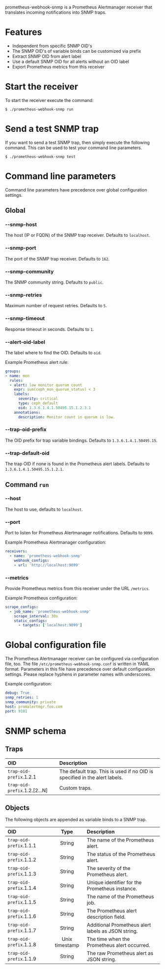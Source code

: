 prometheus-webhook-snmp is a Prometheus Alertmanager receiver that translates incoming notifications into SNMP traps.

# Features

- Independent from specific SNMP OID's
- The SNMP OID's of variable binds can be customized via prefix
- Extract SNMP OID from alert label
- Use a default SNMP OID for all alerts without an OID label
- Export Prometheus metrics from this receiver

# Start the receiver

To start the receiver execute the command:

    $ ./prometheus-webhook-snmp run

# Send a test SNMP trap

If you want to send a test SNMP trap, then simply execute the following command. This can be used to test your command line parameters.

    $ ./prometheus-webhook-snmp test

# Command line parameters
Command line parameters have precedence over global configuration settings.

## Global

### --snmp-host
The host (IP or FQDN) of the SNMP trap receiver. Defaults to ``localhost``.

### --snmp-port
The port of the SNMP trap receiver. Defaults to ``162``.

### --snmp-community
The SNMP community string. Defaults to ``public``.

### --snmp-retries
Maximum number of request retries. Defaults to ``5``.

### --snmp-timeout
Response timeout in seconds. Defaults to ``1``.

### --alert-oid-label
The label where to find the OID. Defaults to ``oid``.

Example Prometheus alert rule:

```yaml
groups:
- name: mon
  rules:
  - alert: low monitor quorum count
    expr: sum(ceph_mon_quorum_status) < 3
    labels:
      severity: critical
      type: ceph_default
      oid: 1.3.6.1.4.1.50495.15.1.2.3.1
    annotations:
      description: Monitor count in quorum is low.
```

### --trap-oid-prefix
The OID prefix for trap variable bindings. Defaults to ``1.3.6.1.4.1.50495.15``.

### --trap-default-oid
The trap OID if none is found in the Prometheus alert labels. Defaults to ``1.3.6.1.4.1.50495.15.1.2.1``.

## Command ``run``

### --host
The host to use, defaults to ``localhost``.

### --port
Port to listen for Prometheus Alertmanager notifications. Defaults to ``9099``.

Example Prometheus Alertmanager configuration:

```yaml
receivers:
  - name: 'prometheus-webhook-snmp'
    webhook_configs:
    - url: 'http://localhost:9099'
```

### --metrics
Provide Prometheus metrics from this receiver under the URL ``/metrics``.

Example Prometheus configuration:

```yaml
scrape_configs:
  - job_name: 'prometheus-webhook-snmp'
    scrape_interval: 30s
    static_configs:
      - targets: ['localhost:9099']
```

# Global configuration file
The Prometheus Alertmanager receiver can be configured via configuration file, too. The file ``/etc/prometheus-webhook-snmp.conf`` is written in YAML format. Parameters in this file have precedence over default configuration settings. Please replace hyphens in parameter names with underscores.

Example configuration:

```yaml
debug: True
snmp_retries: 1
snmp_community: private
host: promalertmgr.foo.com
port: 9101
```

# SNMP schema

## Traps

| OID | Description |
| :--- | :--- |
| ``trap-oid-prefix``.1.2.1 | The default trap. This is used if no OID is specified in the alert labels. |
| ``trap-oid-prefix``.1.2.[2...N] | Custom traps. |

## Objects

The following objects are appended as variable binds to a SNMP trap.

| OID | Type | Description |
| :--- | :---: | :--- |
| ``trap-oid-prefix``.1.1.1 | String | The name of the Prometheus alert. |
| ``trap-oid-prefix``.1.1.2 | String | The status of the Prometheus alert. |
| ``trap-oid-prefix``.1.1.3 | String | The severity of the Prometheus alert. |
| ``trap-oid-prefix``.1.1.4 | String | Unique identifier for the Prometheus instance. |
| ``trap-oid-prefix``.1.1.5 | String | The name of the Prometheus job. |
| ``trap-oid-prefix``.1.1.6 | String | The Prometheus alert description field. |
| ``trap-oid-prefix``.1.1.7 | String | Additional Prometheus alert labels as JSON string. |
| ``trap-oid-prefix``.1.1.8 | Unix timestamp | The time when the Prometheus alert occurred. |
| ``trap-oid-prefix``.1.1.9 | String | The raw Prometheus alert as JSON string. |
